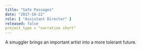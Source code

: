 ```yaml
---
title: "Safe Passages"
date: "2017-10-22"
role: [ "Assistant Director" ]
released: false
project_type = "narrative short"
---
```

A smuggler brings an important artist into a more tolerant future.
